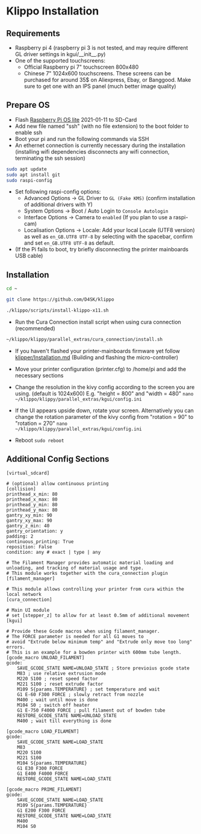 Klippo Installation
==================


## Requirements ##
* Raspberry pi 4 (raspberry pi 3 is not tested, and may require different GL driver settings in kgui/\_\_init\_\_.py)
* One of the supported touchscreens:
   - Official Raspberry pi 7" touchscreen 800x480
   - Chinese 7" 1024x600 touchscreens. These screens can be purchased for around 35$ on Aliexpress, Ebay, or Banggood. Make sure to get one with an IPS panel (much better image quality)

## Prepare OS ##
- Flash [Raspberry Pi OS lite](https://downloads.raspberrypi.org/raspios_lite_armhf/images/raspios_lite_armhf-2021-01-12/2021-01-11-raspios-buster-armhf-lite.zip) 2021-01-11 to SD-Card
- Add new file named "ssh" (with no file extension) to the boot folder to enable ssh
- Boot your pi and run the following commands via SSH
- An ethernet connection is currently necessary during the installation (installing wifi dependencies disconnects any wifi connection, terminating the ssh session)

```bash
sudo apt update
sudo apt install git
sudo raspi-config
```
- Set following raspi-config options:
   - Advanced Options -> GL Driver to `GL (Fake KMS)` (confirm installation of additional drivers with Y)
   - System Options -> Boot / Auto Login to `Console Autologin`
   - Interface Options -> Camera to `enabled` (If you plan to use a raspi-cam)
   - Localisation Options -> Locale: Add your local Locale (UTF8 version) as well as `en_GB.UTF8 UTF-8` by selecting with the spacebar, confirm and set `en_GB.UTF8 UTF-8` as default.
- (If the Pi fails to boot, try briefly disconnecting the printer mainboards USB cable)

## Installation ##
```bash
cd ~

git clone https://github.com/D4SK/klippo

./klippo/scripts/install-klippo-x11.sh
```
- Run the Cura Connection install script when using cura connection (recommended)
```bash
~/klippo/klippy/parallel_extras/cura_connection/install.sh
```
- If you haven't flashed your printer-mainboards firmware yet follow [klipper/Installation.md](https://github.com/D4SK/klippo/blob/master/docs/Installation.md) (Building and flashing the micro-controller)
- Move your printer configuration (printer.cfg) to /home/pi and add the necessary sections
- Change the resolution in the kivy config according to the screen you are using. (default is 1024x600) E.g. "height = 800" and "width = 480" ```nano ~/klippo/klippy/parallel_extras/kgui/config.ini```
- If the UI appears upside down, rotate your screen. Alternatively you can change the rotation parameter of the kivy config from "rotation = 90" to "rotation = 270" ```nano ~/klippo/klippy/parallel_extras/kgui/config.ini```




- Reboot ``` sudo reboot  ```


## Additional Config Sections ##
```
[virtual_sdcard]

# (optional) allow continuous printing
[collision]
printhead_x_min: 80
printhead_x_max: 80
printhead_y_min: 80
printhead_y_max: 80
gantry_xy_min: 90
gantry_xy_max: 90
gantry_z_min: 40
gantry_orientation: y
padding: 2
continuous_printing: True
reposition: False
condition: any # exact | type | any

# The Filament Manager provides automatic material loading and unloading, and tracking of material usage and type.
# This module works together with the cura_connection plugin
[filament_manager]

# This module allows controlling your printer from cura within the local network
[cura_connection]

# Main UI module 
# set [stepper_z] to allow for at least 0.5mm of additional movement
[kgui]

# Provide these Gcode macros when using filament_manager.
# The FORCE parameter is needed for all G1 moves to 
# avoid "Extrude below minimum temp" and "Extrude only move too long" errors.
# This is an example for a bowden printer with 600mm tube length.
[gcode_macro UNLOAD_FILAMENT]
gcode:
    SAVE_GCODE_STATE NAME=UNLOAD_STATE ; Store previoius gcode state
    M83 ; use relative extrusion mode
    M220 S100 ; reset speed factor
    M221 S100 ; reset extrude factor
    M109 S{params.TEMPERATURE} ; set temperature and wait
    G1 E-60 F300 FORCE ; slowly retract from nozzle
    M400 ; wait until move is done
    M104 S0 ; switch off heater
    G1 E-750 F4000 FORCE ; pull filament out of bowden tube
    RESTORE_GCODE_STATE NAME=UNLOAD_STATE
    M400 ; wait till everything is done

[gcode_macro LOAD_FILAMENT]
gcode:
    SAVE_GCODE_STATE NAME=LOAD_STATE
    M83
    M220 S100
    M221 S100
    M104 S{params.TEMPERATURE}
    G1 E30 F300 FORCE
    G1 E400 F4000 FORCE
    RESTORE_GCODE_STATE NAME=LOAD_STATE

[gcode_macro PRIME_FILAMENT]
gcode:
    SAVE_GCODE_STATE NAME=LOAD_STATE
    M109 S{params.TEMPERATURE}
    G1 E200 F300 FORCE
    RESTORE_GCODE_STATE NAME=LOAD_STATE
    M400
    M104 S0
```
